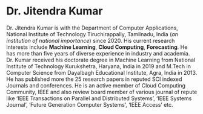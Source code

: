 # Dr. Jitendra Kumar
Dr. Jitendra Kumar is with the Department of Computer Applications, National Institute of Technology Tiruchirappally, Tamilnadu, India (_an institution of national importance_) since 2020. His current research interests include **Machine Learning**, **Cloud Computing**, **Forecasting**. He has more than five years of diverse experience in industry and academia. Dr. Kumar received his doctorate degree in Machine Learning from National Institute of Technology Kurukshetra, Haryana, India in 2019 and M.Tech in Computer Science from Dayalbagh Educational Institute, Agra, India in 2013. He has published more the 25 research papers in reputed SCI indexed Journals and conferences. He is an active member of Cloud Computing Community, IEEE and also review board member of various journal of repute like ‘IEEE Transactions on Parallel and Distributed Systems’, ‘IEEE Systems Journal’, ‘Future Generation Computer Systems’, ‘IEEE Access’ etc. 
